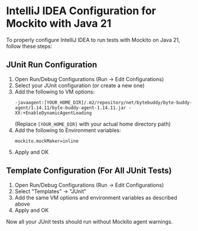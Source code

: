 # IntelliJ IDEA Configuration for Mockito with Java 21

To properly configure IntelliJ IDEA to run tests with Mockito on Java 21, follow these steps:

## JUnit Run Configuration

1. Open Run/Debug Configurations (Run -> Edit Configurations)
2. Select your JUnit configuration (or create a new one)
3. Add the following to VM options:
   ```
   -javaagent:[YOUR_HOME_DIR]/.m2/repository/net/bytebuddy/byte-buddy-agent/1.14.11/byte-buddy-agent-1.14.11.jar -XX:+EnableDynamicAgentLoading
   ```
   (Replace `[YOUR_HOME_DIR]` with your actual home directory path)
4. Add the following to Environment variables:
   ```
   mockito.mockMaker=inline
   ```
5. Apply and OK

## Template Configuration (For All JUnit Tests)

1. Open Run/Debug Configurations (Run -> Edit Configurations)
2. Select "Templates" -> "JUnit"
3. Add the same VM options and environment variables as described above
4. Apply and OK

Now all your JUnit tests should run without Mockito agent warnings.
